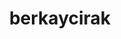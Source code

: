 ---
title: berkaycirak
github: https://github.com/berkaycirak
mode: dark
transition: 1s
score: 65.1
archetype:
- Minimalistic
---